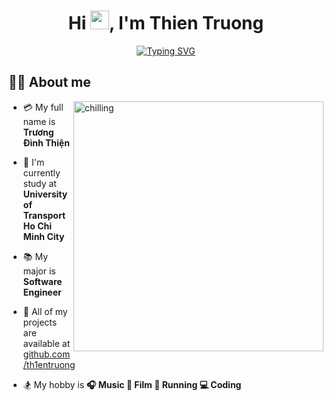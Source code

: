<h1 align="center" color="red">Hi <img src="https://raw.githubusercontent.com/aemmadi/aemmadi/master/wave.gif" width="30">, I'm Thien Truong</h1>
<p align="center">
  <a href="https://git.io/typing-svg"><img src="https://readme-typing-svg.demolab.com?font=Fira+Code&size=19&pause=1000&color=F7E9EB&background=FF200100&multiline=true&width=470&lines=Feeling+with+music+-+Chilling+with+coding" alt="Typing SVG" /></a>
</p>

## 🙋‍♂️ About me

<img align="right" alt="chilling" width="400" src="https://media.giphy.com/media/v1.Y2lkPTc5MGI3NjExb3NrNWUyeTdkc3ozbDB3d3M3ZmVvNmh4eXlqNzRoM3lvcXE5ajN0dSZlcD12MV9pbnRlcm5hbF9naWZfYnlfaWQmY3Q9Zw/iIqmM5tTjmpOB9mpbn/giphy.gif">

- 💳 My full name is **Trương Đình Thiện**

- 🏬 I'm currently study at **University of Transport Ho Chi Minh City**

- 📚 My major is **Software Engineer**

- 📂 All of my projects are available at [github.com/th1entruong](https://github.com/th1entruong?tab=repositories)

- 🏂 My hobby is **🎧 Music 🎥 Film 🏃 Running 💻 Coding**
